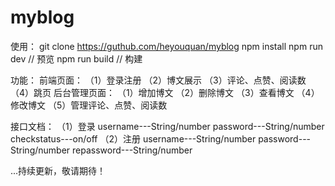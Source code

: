 # myblog
使用：
git clone https://guthub.com/heyouquan/myblog
npm install
npm run dev  // 预览
npm run build  // 构建



功能：
前端页面：
（1）登录注册
（2）博文展示
（3）评论、点赞、阅读数
（4）跳页
后台管理页面：
（1）增加博文
（2）删除博文
（3）查看博文
（4）修改博文
（5）管理评论、点赞、阅读数

接口文档：
（1）登录
username---String/number
password---String/number
checkstatus---on/off
（2）注册
username---String/number
password---String/number
repassword---String/number


...持续更新，敬请期待！
